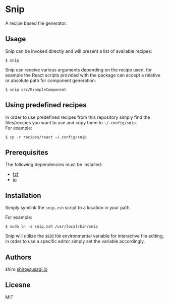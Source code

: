 # Snip

A recipe based file generator.


## Usage

Snip can be invoked directly and will present a list of available recipes:
```
$ snip
```

Snip can receive various arguments depending on the recipe used, for example the React scripts provided with the package
can accept a relative or absolute path for component generation:
```
$ snip src/ExampleComponent
```

## Using predefined recipes

In order to use predefined recipes from this repository simply find the
files/recipes you want to use and copy them to `~/.config/snip`.  
For example:
```
$ cp -r recipes/react ~/.config/snip
```



## Prerequisites

The following dependencies must be installed:

- [fzf](https://github.com/junegunn/fzf)
- [jq](https://github.com/stedolan/jq)

## Installation

Simply symlink the `snip.zsh` script to a location in your path.

For example:
```
$ sudo ln -s snip.zsh /usr/local/bin/snip
```

Snip will utilize the `$EDITOR` environmental variable for interactive file editing, in order to use a specific editor
simply set the variable accordingly.

## Authors

shiro <shiro@usagi.io>

## Licesne

MIT
